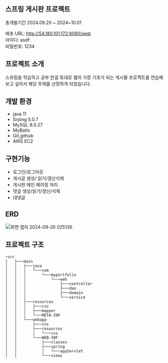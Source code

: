 ## 스프링 게시판 프로젝트 
총개발기간 2024.09.20 ~ 2024~10.01

배포 URL: http://54.180.101.172:8080/web  <br>
아이디: asdf  <br>
비밀번호: 1234 


## 프로젝트 소개 
스프링을 학습하고 공부 한걸 토대로 웹의 가장 기초가 되는 게시물 프로젝트를 연습해 보고 싶어서 해당 주제를 선정하게 되었습니다.


## 개발 환경
- java 11
- Srping 5.0.7 
- MySQL 8.0.27
- MyBatis
- Git,github
- AWS EC2

## 구현기능
- 로그인/로그아웃
- 게시글 생성/ 읽기/갱신삭제
- 게시판 메인 페이징 처리
- 댓글 생성/읽기/갱신/삭제
- 대댓글 

## ERD
![화면 캡처 2024-09-26 025136](https://github.com/user-attachments/assets/65afbbe3-4beb-49b1-b9fe-a609cf8c6631)


## 프로젝트 구조

```
─src
│   ├───main
│   │   ├───java
│   │   │   └───com
│   │   │       └───myportfolio
│   │   │           └───web
│   │   │               ├───controller
│   │   │               ├───dao
│   │   │               ├───domain
│   │   │               └───service
│   │   ├───resources
│   │   │   ├───css
│   │   │   ├───mapper
│   │   │   └───META-INF
│   │   └───webapp
│   │       ├───css
│   │       ├───resources
│   │       │   └───css
│   │       └───WEB-INF
│   │           ├───classes
│   │           ├───spring
│   │           │   └───appServlet
│   │           └───views

```
